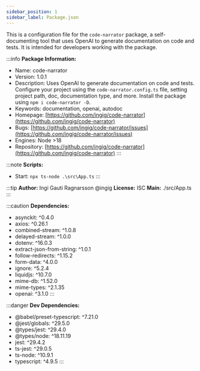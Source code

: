 ```yaml
---
sidebar_position: 1
sidebar_label: Package.json
---
```


This is a configuration file for the `code-narrator` package, a self-documenting tool that uses OpenAI to generate documentation on code and tests. It is intended for developers working with the package.

:::info
**Package Information:**
- Name: code-narrator
- Version: 1.0.1
- Description: Uses OpenAI to generate documentation on code and tests. Configure your project using the `code-narrator.config.ts` file, setting project path, doc, documentation type, and more. Install the package using `npm i code-narrator -D`.
- Keywords: documentation, openai, autodoc
- Homepage: [https://github.com/ingig/code-narrator](https://github.com/ingig/code-narrator)
- Bugs: [https://github.com/ingig/code-narrator/issues](https://github.com/ingig/code-narrator/issues)
- Engines: Node >18
- Repository: [https://github.com/ingig/code-narrator](https://github.com/ingig/code-narrator)
:::

:::note
**Scripts:**
- Start: `npx ts-node .\src\App.ts`
:::

:::tip
**Author:** Ingi Gauti Ragnarsson @ingig
**License:** ISC
**Main:** ./src/App.ts
:::

:::caution
**Dependencies:**
- asynckit: ^0.4.0
- axios: ^0.26.1
- combined-stream: ^1.0.8
- delayed-stream: ^1.0.0
- dotenv: ^16.0.3
- extract-json-from-string: ^1.0.1
- follow-redirects: ^1.15.2
- form-data: ^4.0.0
- ignore: ^5.2.4
- liquidjs: ^10.7.0
- mime-db: ^1.52.0
- mime-types: ^2.1.35
- openai: ^3.1.0
:::

:::danger
**Dev Dependencies:**
- @babel/preset-typescript: ^7.21.0
- @jest/globals: ^29.5.0
- @types/jest: ^29.4.0
- @types/node: ^18.11.19
- jest: ^29.4.2
- ts-jest: ^29.0.5
- ts-node: ^10.9.1
- typescript: ^4.9.5
:::